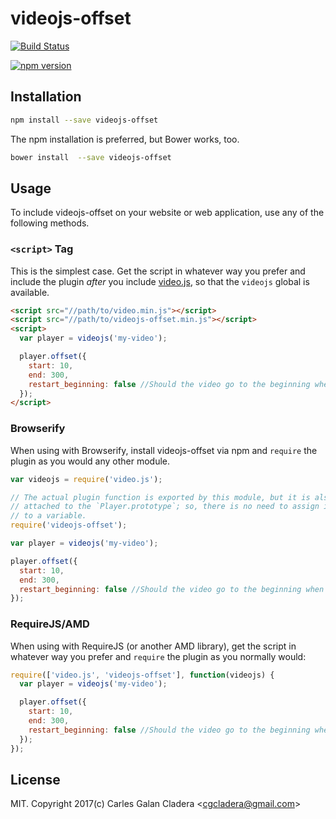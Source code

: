 # videojs-offset

[![Build Status](https://travis-ci.org/cladera/videojs-offset.svg?branch=master)](https://travis-ci.org/cladera/videojs-offset)

[![npm version](https://badge.fury.io/js/videojs-offset.svg)](https://badge.fury.io/js/videojs-offset)

## Installation

```sh
npm install --save videojs-offset
```

The npm installation is preferred, but Bower works, too.

```sh
bower install  --save videojs-offset
```

## Usage

To include videojs-offset on your website or web application, use any of the following methods.

### `<script>` Tag

This is the simplest case. Get the script in whatever way you prefer and include the plugin _after_ you include [video.js][videojs], so that the `videojs` global is available.

```html
<script src="//path/to/video.min.js"></script>
<script src="//path/to/videojs-offset.min.js"></script>
<script>
  var player = videojs('my-video');

  player.offset({
    start: 10,
    end: 300,
    restart_beginning: false //Should the video go to the beginning when it ends
  });
</script>
```

### Browserify

When using with Browserify, install videojs-offset via npm and `require` the plugin as you would any other module.

```js
var videojs = require('video.js');

// The actual plugin function is exported by this module, but it is also
// attached to the `Player.prototype`; so, there is no need to assign it
// to a variable.
require('videojs-offset');

var player = videojs('my-video');

player.offset({
  start: 10,
  end: 300,
  restart_beginning: false //Should the video go to the beginning when it ends
});
```

### RequireJS/AMD

When using with RequireJS (or another AMD library), get the script in whatever way you prefer and `require` the plugin as you normally would:

```js
require(['video.js', 'videojs-offset'], function(videojs) {
  var player = videojs('my-video');

  player.offset({
    start: 10,
    end: 300,
    restart_beginning: false //Should the video go to the beginning when it ends
  });
});
```

## License

MIT. Copyright 2017(c) Carles Galan Cladera &lt;cgcladera@gmail.com&gt;


[videojs]: http://videojs.com/
